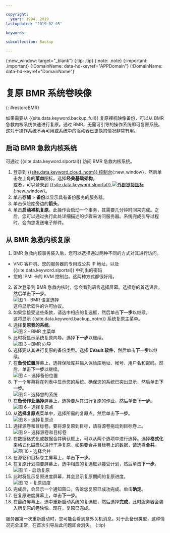 ```yaml
---

copyright:
  years: 1994, 2019
lastupdated: "2019-02-05"

keywords:

subcollection: Backup

---
```

{:new_window: target="_blank"}
{:tip: .tip}
{:note: .note}
{:important: .important}
{:DomainName: data-hd-keyref="APPDomain"}
{:DomainName: data-hd-keyref="DomainName"}

# 复原 BMR 系统卷映像
{: #restoreBMR}

如果需要从 {{site.data.keyword.backup_full}} 复原裸机映像备份，可以从 BMR 急救内核系统快速进行复原。通过 BMR，无需可引导的操作系统即可复原系统。这对于操作系统不再可用或系统中的驱动器已更换的情况非常有用。

## 启动 BMR 急救内核系统

可通过 {{site.data.keyword.slportal}} 访问 BMR 急救内核系统。
1. 登录到 [{{site.data.keyword.cloud_notm}} 控制台](https://{DomainName}/){:new_window}，然后单击左上角的**菜单**图标。选择**经典基础架构**。<br/>
或者，可以登录到 [{{site.data.keyword.slportal}} ![外部链接图标](../../icons/launch-glyph.svg "外部链接图标")](https://control.softlayer.com/){:new_window}。
2. 单击**存储** > **备份**以显示具有备份服务的服务器。
3. 单击保险库旁边的**箭头**。
4. 单击**启动裸机复原**。此操作会启动一个事务，其需要几分钟时间来完成。之后，您可以通过执行此处详细描述的步骤来访问服务器。系统完成引导过程时，会向您发送电子邮件。


## 从 BMR 急救内核复原

1. BMR 急救内核事务装入后，您可以选择通过两种不同的方式对其进行访问。
  - VNC 客户机、您的服务器的专用或公共 IP 地址，以及 {{site.data.keyword.slportal}} 中列出的密码
  - 您的 IPMI 卡的 KVM 控制台。这两种方式都很好用。
2. 首次登录到 BMR 急救内核时，您会看到语言选择屏幕。选择您的首选语言，然后单击**下一步**。
<br/>![图 1 - BMR 语言选择](/images/bmr1.png)<br/> 这将显示软件的许可协议。
3. 如果您接受这些条款，请选中相应的复选框，然后单击**下一步**以继续。<br/> 这将显示 {{site.data.keyword.backup_notm}} 系统复原主菜单。
4. 选择**复原我的系统**。
<br/>![图 2 - BMR 主菜单](/images/bmr2.png)
5. 此时将显示系统复原向导。选择**下一步**以继续。
<br/>![图 3 - BMR 向导](/images/bmr3.png)
6. 选择要从其进行复原的备份类型。选择 **EVault 软件**，然后单击**下一步**以继续。
7. 在**备份位置**屏幕上，选择保险库并输入保险库地址、帐号、用户名和密码。然后，单击**下一步**以继续。
<br/>![图 4 - 选择备份位置](/images/bmr4.png)
8. 下一个屏幕将在列表中显示您的系统。确保您的系统已突出显示，然后单击**下一步**。
<br/>![图 5 - 选择您的系统](/images/bmr5.png)
9. 在**备份作业选择**屏幕上，选择要从其进行复原的作业，然后单击**下一步**。
<br/>![图 6 - 选择复原点](/images/bmr6.png)
10. 从**选择复原点**菜单中，选择所需的复原点，然后单击**下一步**。
<br/>![图 8 - 选择复原点](/images/bmr8.png)
11. 选择源卷和目标卷。要将源复原到目标，请将源卷拖动到目标卷上。
<br/>![图 9 - 选择源卷和目标卷](/images/bmr9.png)
12. 在数据格式化或数据合并确认框上，可以从两个选项中进行选择。选择**格式化**来格式化磁盘以进行干净复原。如果要合并目标卷上的数据，请选择**合并**。
<br/>![图 10 - 选择合并](/images/bmr10.png)
13. 在源卷和目标卷主屏幕上，单击**下一步**。
14. 在复原计划摘要屏幕上，选中相应的复选框以接受计划，然后单击**下一步**。
<br/>![图 11 - 启动复原](/images/bmr11.png)
15. 此时将显示复原进度屏幕，其会显示复原期间的复原进度。
<br/>![图 12 - 复原进度](/images/bmr12.png)
16. 完成后，会显示一个通知窗口，告诉您复原已成功完成。单击**确定**。
17. 在复原进度屏幕上，单击**下一步**。
18. 在最终屏幕上，选中重新启动系统的复选框，然后选择**完成**，此时服务器会装入所复原的卷映像。现在，复原已完成。<br/>

  服务器第一次重新启动时，您可能会看到意外关机消息。对于此备份类型，这种情况完全正常，在首次引导后此问题即会消失。
  {:tip}
